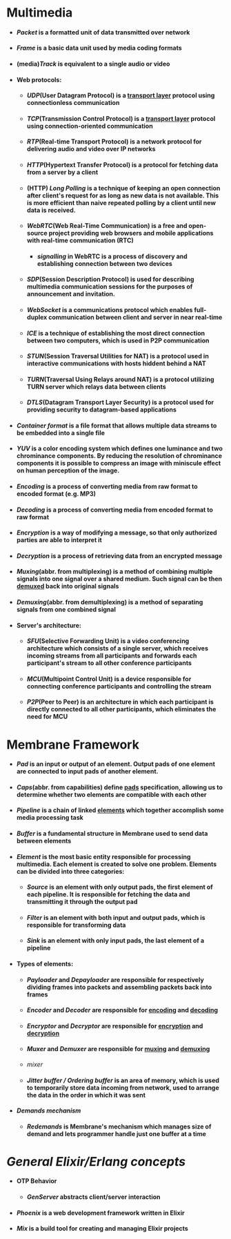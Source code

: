 # Multimedia 
+ #### *Packet* is a formatted unit of data transmitted over network 
+ #### *Frame* is a basic data unit used by media coding formats
+ #### (media)*Track* is equivalent to a single audio or video 
+ #### Web protocols:
  + #### *UDP*(User Datagram Protocol) is a [transport layer](https://en.wikipedia.org/wiki/OSI_model#Layer_4:_Transport_layer) protocol using connectionless communication
  + #### *TCP*(Transmission Control Protocol) is a [transport layer](https://en.wikipedia.org/wiki/OSI_model#Layer_4:_Transport_layer) protocol using connection-oriented communication
  + #### *RTP*(Real-time Transport Protocol) is a network protocol for delivering audio and video over IP networks
  + #### *HTTP*(Hypertext Transfer Protocol) is a protocol for fetching data from a server by a client
  + #### (HTTP) *Long Polling* is a technique of keeping an open connection after client's request for as long as new data is not available. This is more efficient than naive repeated polling by a client until new data is received. 
  + #### *WebRTC*(Web Real-Time Communication) is a free and open-source project providing web browsers and mobile applications with real-time communication (RTC)
    + #### *signalling* in WebRTC is a process of discovery and establishing connection between two devices
  + #### *SDP*(Session Description Protocol) is used for describing  multimedia communication sessions for the purposes of announcement and invitation.  
  + #### *WebSocket* is a communications protocol which enables full-duplex communication between client and server in near real-time 
  + #### *ICE* is a technique of establishing the most direct connection between two computers, which is used in P2P communication 
  + #### *STUN*(Session Traversal Utilities for NAT) is a protocol used in interactive communications with hosts hiddent behind a NAT
  + #### *TURN*(Traversal Using Relays around NAT) is a protocol utilizing TURN server which relays data between clients 
  + #### *DTLS*(Datagram Transport Layer Security) is a protocol used for providing security to datagram-based applications
+ #### *Container format* is a file format that allows multiple data streams to be embedded into a single file
+ #### *YUV* is a color encoding system which defines one luminance and two chrominance components. By reducing the resolution of chrominance components it is possible to compress an image with miniscule effect on human perception of the image. 
+ #### *Encoding* is a process of converting media from raw format to encoded format (e.g. MP3)
+ #### *Decoding* is a process of converting media from encoded format to raw format
+ #### *Encryption* is a way of modifying a message, so that only authorized parties are able to interpret it
+ #### *Decryption* is a process of retrieving data from an encrypted message
+ #### *Muxing*(abbr. from multiplexing) is a method of combining multiple signals into one signal over a shared medium. Such signal can be then [demuxed](/glossary/glossary#demuxing) back into original signals
+ #### *Demuxing*(abbr. from demultiplexing) is a method of separating signals from one combined signal
+ #### Server's architecture:
  + #### *SFU*(Selective Forwarding Unit) is a video conferencing architecture which consists of a single server, which receives incoming streams from all participants and forwards each participant's stream to all other conference participants
  + #### *MCU*(Multipoint Control Unit) is a device responsible for connecting conference participants and controlling the stream
  + #### *P2P*(Peer to Peer) is an architecture in which each participant is directly connected to all other participants, which eliminates the need for MCU 


# Membrane Framework 
+ #### *Pad* is an input or output of an element. Output pads of one element are connected to input pads of another element.
+ #### *Caps*(abbr. from capabilities) define [pads](/glossary/glossary#pad) specification, allowing us to determine whether two elements are compatible with each other 
+ #### *Pipeline* is a chain of linked [elements](/glossary/glossary#element) which together accomplish some media processing task
+ #### *Buffer* is a fundamental structure in Membrane used to send data between elements
+ #### *Element* is the most basic entity responsible for processing multimedia. Each element is created to solve one problem. Elements can be divided into three categories:
  + #### *Source* is an element with only output pads, the first element of each pipeline. It is responsible for fetching the data and transmitting it through the output pad
  + #### *Filter* is an element with both input and output pads, which is responsible for transforming data
  + #### *Sink* is an element with only input pads, the last element of a pipeline
+ #### Types of elements:
  + #### *Payloader* and *Depayloader* are responsible for respectively dividing frames into packets and assembling packets back into frames
  + #### *Encoder* and *Decoder* are responsible for [encoding](/glossary/glossary#encoding) and [decoding](/glossary/glossary#decoding)
  + #### *Encryptor* and *Decryptor* are responsible for [encryption](/glossary/glossary#encryption) and [decryption](/glossary/glossary#decryption)
  + #### *Muxer* and *Demuxer* are responsible for [muxing](/glossary/glossary#muxing) and [demuxing](/glossary/glossary#demuxing)
  + *mixer* 
  + #### *Jitter buffer / Ordering buffer* is an area of memory, which is used to temporarily store data incoming from network, used to arrange the data in the order in which it was sent
+ #### *Demands mechanism*
  + #### *Redemands* is Membrane's mechanism which manages size of demand and lets programmer handle just one buffer at a time


# *General Elixir/Erlang concepts* 
+ #### OTP Behavior
  + #### *GenServer* abstracts client/server interaction
+ #### *Phoenix* is a web development framework written in Elixir
+ #### *Mix* is a build tool for creating and managing Elixir projects